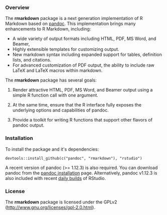 
### Overview

The **rmarkdown** package is a next generation implementation of R Markdown based on [pandoc](http://johnmacfarlane.net/pandoc/). This implementation brings many enhancements to R Markdown, including:

* A wide variety of output formats including HTML, PDF, MS Word, and Beamer,
* Highly extensible templates for customizing output.
* New markdown syntax including expanded support for tables, definition lists, and citations.
* For advanced customization of PDF output, the ability to include raw LaTeX and LaTeX macros within markdown.

The **rmarkdown** package has several goals:

1. Render attractive HTML, PDF, MS Word, and Beamer output using a simple R function call with one argument.

2. At the same time, ensure that the R interface fully exposes the underlying options and capabilities of pandoc.

3. Provide a toolkit for writing R functions that support other flavors of pandoc output.

### Installation

To install the package and it's dependencies:

```
devtools::install_github(c("pandoc", "rmarkdown"), "rstudio")
```

A recent version of pandoc (>= 1.12.3) is also required. You can download pandoc from the [pandoc installation](http://johnmacfarlane.net/pandoc/installing.html) page. Alternatively, pandoc v1.12.3 is also included with recent [daily builds](http://www.rstudio.org/download/daily) of RStudio.

### License

The **rmarkdown** package is licensed under the GPLv2 (http://www.gnu.org/licenses/gpl-2.0.html).






